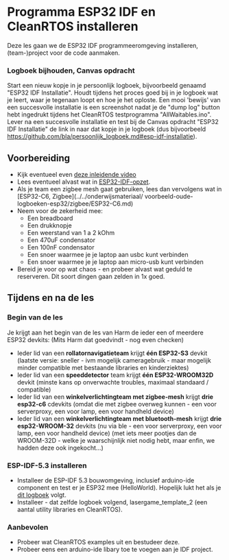 # Programma ESP32 IDF en CleanRTOS installeren

Deze les gaan we de ESP32 IDF programmeeromgeving installeren, (team-)project voor de code aanmaken.
### Logboek bijhouden, Canvas opdracht
Start een nieuw kopje in je persoonlijk logboek, bijvoorbeeld genaamd "ESP32 IDF Installatie".
Houdt tijdens het proces goed bij in je logboek wat je leert, waar je tegenaan loopt en hoe je het oploste.
Een mooi 'bewijs' van een succesvolle installatie is een screenshot nadat je de "dump log" button hebt ingedrukt tijdens het CleanRTOS testprogramma "AllWaitables.ino".
Lever na een succesvolle installatie en test bij de Canvas opdracht "ESP32 IDF Installatie" de link in naar dat kopje in je logboek (dus bijvoorbeeld https://github.com/bla/persoonlijk_logboek.md#esp-idf-installatie).

## Voorbereiding
- Kijk eventueel even [deze inleidende video](https://youtu.be/DKVyf8Wh0kE)
- Lees eventueel alvast wat in [ESP32-IDF-opzet](../../infrastructuur/ESP32-IDF-opzet/ESP32-IDF-opzet.md).
- Als je team een zigbee mesh gaat gebruiken, lees dan vervolgens wat in [ESP32-C6, Zigbee](../../onderwijsmateriaal/
voorbeeld-oude-logboeken-esp32/zigbee/ESP32-C6.md)
- Neem voor de zekerheid mee:
    - Een breadboard
    - Een drukknopje
    - Een weerstand van 1 a 2 kOhm
    - Een 470uF condensator
    - Een 100nF condensator
    - Een snoer waarmee je je laptop aan usbc kunt verbinden
    - Een snoer waarmee je je laptop aan micro-usb kunt verbinden
- Bereid je voor op wat chaos - en probeer alvast wat geduld te reserveren.
  Dit soort dingen gaan zelden in 1x goed.

## Tijdens en na de les
### Begin van de les
Je krijgt aan het begin van de les van Harm de ieder een of meerdere ESP32 devkits:
(Mits Harm dat goedvindt - nog even checken)
- Ieder lid van een **rollatornavigatieteam** krijgt **één ESP32-S3** devkit
  (laatste versie: sneller - ivm mogelijk cameragebruik - maar mogelijk minder 
   compatible met bestaande libraries en kinderziektes)
- Ieder lid van een **speeddetector** team krijgt **één ESP32-WROOM32D** devkit
  (minste kans op onverwachte troubles, maximaal standaard / compatible)
- Ieder lid van een **winkelverlichtingteam met zigbee-mesh** krijgt **drie esp32-c6** cdevkits
  (omdat die met zigbee overweg kunnen - een voor serverproxy, een voor lamp, een voor handheld device)
- Ieder lid van een **winkelverlichtingteam met bluetooth-mesh** krijgt **drie esp32-WROOM-32** devkits
  (nu via ble - een voor serverproxy, een voor lamp, een voor handheld device)
  (met iets meer pootjes dan de WROOM-32D - welke je waarschijnlijk niet nodig hebt, maar enfin, we hadden deze ook ingekocht...)
  

### ESP-IDF-5.3 installeren
- Installeer de ESP-IDF 5.3 bouwomgeving, inclusief arduino-ide component en test er je ESP32 mee (HelloWorld). 
Hopelijk lukt het als je [dit logboek](../../infrastructuur/ESP32-IDF-opzet/ESP32-IDF-opzet.md) volgt.
- Installeer - dat zelfde logboek volgend, lasergame_template_2 (een aantal utility libraries en CleanRTOS).

### Aanbevolen
- Probeer wat CleanRTOS examples uit en bestudeer deze.
- Probeer eens een arduino-ide libary toe te voegen aan je IDF project.